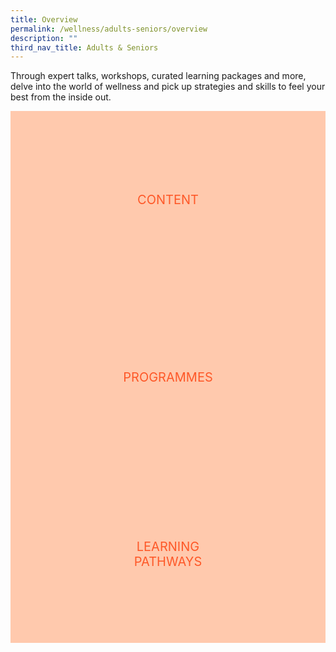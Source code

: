 ```yaml
---
title: Overview
permalink: /wellness/adults-seniors/overview
description: ""
third_nav_title: Adults & Seniors
---
```

<style type="text/css">
/* Links */
.content a { color: #322987; }
.content a:focus,
.content a:hover { color: #28216c; }

/* Button Outline */
.bp-button { padding-left: 1.5rem; padding-right: 1.5rem; }
.bp-button.is-primary-outline { border: 1px solid #322987; color: #322987; background-color: transparent; text-decoration: none; }
.bp-button.is-primary-outline:focus,
.bp-button.is-primary-outline:hover { border: 1px solid #322987; color: #cff2e8; background-color: #322987; text-decoration: none; }

/* Responsive Iframe */
.responsive-iframe { position: absolute; top: 0; left: 0; bottom: 0; right: 0; width: 100%; height: 100%; }
.responsive-iframe-container { position: relative; overflow: hidden; width: 100%; }
.responsive-iframe-container.ratio-16by9 { padding-top: 56.25%; }
.responsive-iframe-container.ratio-4by3 { padding-top: 75%; }
.responsive-iframe-container.ratio-3by2 { padding-top: 66.66%; }
.responsive-iframe-container.ratio-1by1 { padding-top: 100%; }

/* Click Box */
.clickbox { display: block; position: relative; width: 100%; padding-bottom: 56.25%; background-color: transparent; }
.clickbox span { padding: .5rem; }
.clickbox a { position: absolute; display: flex; width: 100%; height: 100%; align-items: center; justify-content: center; font-size: 1.25rem; text-align: center; text-decoration: none; text-transform: uppercase; }
.clickbox a:focus,
.clickbox a:hover { text-decoration: none; }

/* Thoughtful Tangerine */ 
.clickbox.is-thoughtful-tangerine { background-color: #ffc9ad; color: #FE5828; }
.clickbox.is-thoughtful-tangerine a { color: #FE5828; }
.clickbox.is-thoughtful-tangerine a:focus,
.clickbox.is-thoughtful-tangerine a:hover { background-color: #FE5828; color: #ffc9ad; }

</style>

Through expert talks, workshops, curated learning packages and more, delve into the world of wellness and pick up strategies and skills to feel your best from the inside out.


<div class="row is-multiline">
  <div class="col is-one-third">
    <div class="clickbox is-thoughtful-tangerine">
      <a href="/wellness/adults-seniors/content">
        <span>Content</span>
      </a>
    </div>
  </div>
  <div class="col is-one-third">
    <div class="clickbox is-thoughtful-tangerine">
      <a href="/wellness/adults-seniors/programmes">
        <span>Programmes</span>
      </a>
    </div>
  </div>
  <div class="col is-one-third">
    <div class="clickbox is-thoughtful-tangerine">
      <a href="/wellness/adults-seniors/learning-pathways">
        <span>Learning<br>Pathways</span>
      </a>
    </div>
  </div>
</div>
